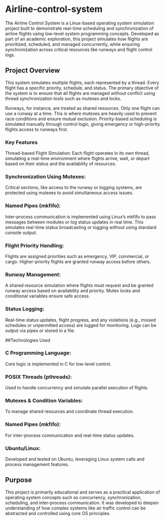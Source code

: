 # Airline-control-system
The Airline Control System is a Linux-based operating system simulation project built to demonstrate real-time scheduling and synchronization of airline flights using low-level system programming concepts. Developed as part of an academic exploration, this project simulates how flights are prioritized, scheduled, and managed concurrently, while ensuring synchronization across critical resources like runways and flight control logs.

## Project Overview 
This system simulates multiple flights, each represented by a thread. Every flight has a specific priority, schedule, and status. The primary objective of the system is to ensure that all flights are managed without conflict using thread synchronization tools such as mutexes and locks.

Runways, for instance, are treated as shared resources. Only one flight can use a runway at a time. This is where mutexes are heavily used to prevent race conditions and ensure mutual exclusion. Priority-based scheduling is simulated manually through control logic, giving emergency or high-priority flights access to runways first.

### Key Features
Thread-based Flight Simulation: Each flight operates in its own thread, simulating a real-time environment where flights arrive, wait, or depart based on their status and the availability of resources.

### Synchronization Using Mutexes:
Critical sections, like access to the runway or logging systems, are protected using mutexes to avoid simultaneous access issues.

### Named Pipes (mkfifo):
Inter-process communication is implemented using Linux’s mkfifo to pass messages between modules or log status updates in real time. This simulates real-time status broadcasting or logging without using standard console output.

### Flight Priority Handling: 
Flights are assigned priorities such as emergency, VIP, commercial, or cargo. Higher-priority flights are granted runway access before others.

### Runway Management: 
A shared resource simulation where flights must request and be granted runway access based on availability and priority. Mutex locks and conditional variables ensure safe access.

### Status Logging:
Real-time status updates, flight progress, and any violations (e.g., missed schedules or unpermitted access) are logged for monitoring. Logs can be output via pipes or stored in a file.

##Technologies Used
### C Programming Language:
Core logic is implemented in C for low-level control.

### POSIX Threads (pthreads):
Used to handle concurrency and simulate parallel execution of flights.

### Mutexes & Condition Variables:
To manage shared resources and coordinate thread execution.

### Named Pipes (mkfifo):
For inter-process communication and real-time status updates.

### Ubuntu/Linux: 
Developed and tested on Ubuntu, leveraging Linux system calls and process management features.

## Purpose
This project is primarily educational and serves as a practical application of operating system concepts such as concurrency, synchronization, scheduling, and inter-process communication. It was developed to deepen understanding of how complex systems like air traffic control can be abstracted and controlled using core OS principles.
